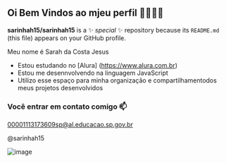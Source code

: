 ## Oi Bem Vindos ao mjeu perfil 🙂🌸💙🧠


**sarinhah15/sarinhah15** is a ✨ _special_ ✨ repository because its `README.md` (this file) appears on your GitHub profile.

Meu nome é Sarah da Costa Jesus 

- Estou estudando no [Alura] (https://www.alura.com.br)
- Estou me desennvolvendo na linguagem JavaScript
- Utilizo esse espaço para minha organização e compartilhamentodos meus projetos desenvolvidos

### Você entrar em contato comigo 📫

00001113173609sp@al.educacao.sp.gov.br

@sarinhah15

![image](https://github.com/sarinhah15/sarinhah15/assets/173637759/fdcfb93c-7cc2-457a-a16e-607051ba52ba)
